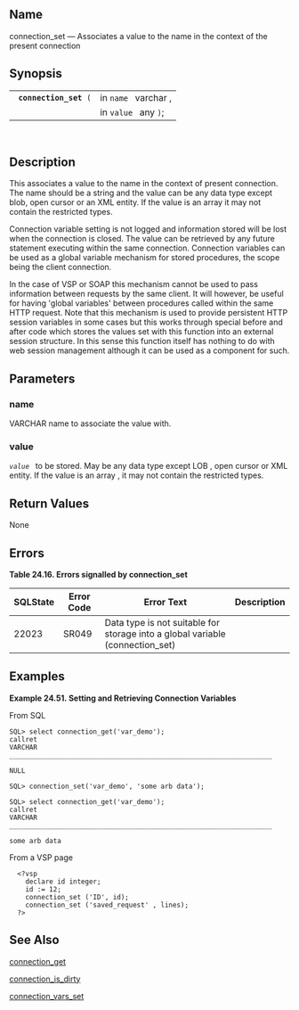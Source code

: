 <div id="fn_connection_set" class="refentry">

<div class="titlepage">

</div>

<div class="refnamediv">

## Name

connection_set — Associates a value to the name in the context of the
present connection

</div>

<div class="refsynopsisdiv">

## Synopsis

<div id="fsyn_connection_set" class="funcsynopsis">

|                             |                      |
|-----------------------------|----------------------|
| ` `**`connection_set`**` (` | in `name ` varchar , |
|                             | in `value ` any `)`; |

<div class="funcprototype-spacer">

 

</div>

</div>

</div>

<div id="desc_connection_set" class="refsect1">

## Description

This associates a value to the name in the context of present
connection. The name should be a string and the value can be any data
type except blob, open cursor or an XML entity. If the value is an array
it may not contain the restricted types.

Connection variable setting is not logged and information stored will be
lost when the connection is closed. The value can be retrieved by any
future statement executing within the same connection. Connection
variables can be used as a global variable mechanism for stored
procedures, the scope being the client connection.

In the case of VSP or SOAP this mechanism cannot be used to pass
information between requests by the same client. It will however, be
useful for having 'global variables' between procedures called within
the same HTTP request. Note that this mechanism is used to provide
persistent HTTP session variables in some cases but this works through
special before and after code which stores the values set with this
function into an external session structure. In this sense this function
itself has nothing to do with web session management although it can be
used as a component for such.

</div>

<div id="params_connection_set" class="refsect1">

## Parameters

<div id="id82817" class="refsect2">

### name

<span class="type">VARCHAR </span> name to associate the value with.

</div>

<div id="id82821" class="refsect2">

### value

*`value `* to be stored. May be any data type except
<span class="type">LOB</span> , open cursor or XML entity. If the value
is an <span class="type">array </span> , it may not contain the
restricted types.

</div>

</div>

<div id="ret_connection_set" class="refsect1">

## Return Values

None

</div>

<div id="errors_connection_set" class="refsect1">

## Errors

<div id="id82832" class="table">

**Table 24.16. Errors signalled by connection_set**

<div class="table-contents">

| SQLState                              | Error Code                            | Error Text                                                                                                    | Description |
|---------------------------------------|---------------------------------------|---------------------------------------------------------------------------------------------------------------|-------------|
| <span class="errorcode">22023 </span> | <span class="errorcode">SR049 </span> | <span class="errortext">Data type is not suitable for storage into a global variable (connection_set) </span> |             |

</div>

</div>

  

</div>

<div id="id82850" class="refsect1">

## Examples

<div id="ex_connection_set" class="example">

**Example 24.51. Setting and Retrieving Connection Variables**

<div class="example-contents">

From SQL

``` screen
SQL> select connection_get('var_demo');
callret
VARCHAR
__________________________________________________________________

NULL

SQL> connection_set('var_demo', 'some arb data');

SQL> select connection_get('var_demo');
callret
VARCHAR
__________________________________________________________________

some arb data
```

From a VSP page

``` screen
  <?vsp
    declare id integer;
    id := 12;
    connection_set ('ID', id);
    connection_set ('saved_request' , lines);
  ?>
```

</div>

</div>

  

</div>

<div id="seealso_connection_set" class="refsect1">

## See Also

<a href="fn_connection_get.html" class="link"
title="connection_get">connection_get</a>

<a href="fn_connection_is_dirty.html" class="link"
title="connection_is_dirty">connection_is_dirty</a>

<a href="fn_connection_vars_set.html" class="link"
title="connection_vars_set">connection_vars_set</a>

</div>

</div>
